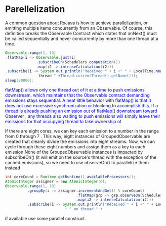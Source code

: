 
# Parellelization
A common question about RxJava is how to achieve parallelization, or emitting multiple items concurrently from an Observable. Of course, this definition breaks the Observable Contract which states that onNext() must be called sequentially and never concurrently by more than one thread at a time.

``` java 
Observable.range(1, 10)
.flatMap(i -> Observable.just(i)
			  .subscribeOn(Schedulers.computation())
			  .map(i2 -> intenseCalculation(i2)))
.subscribe(i -> System.out.println("Received " + i +" " + LocalTime.now() + " on 
               thread " +Thread.currentThread().getName()));
sleep(20000);

```

<div style ="color:blue" > 
flatMap() allows only one thread out of it at a time to push emissions
downstream, which maintains that the Observable contract demanding
emissions stays sequential. A neat little behavior with flatMap() is that it
does not use excessive synchronization or blocking to accomplish this. If a
thread is already pushing an emission out of flatMap() downstream
toward Observer , any threads also waiting to push emissions will simply
leave their emissions for that occupying thread to take ownership of
</div>


If there are eight cores, we can key each
emission to a number in the range from 0 through 7 . This way, eight instances of
GroupedObservable are created that cleanly divide the emissions into eight streams.
Now, we can cycle through these eight numbers and assign them as a key to each emission.None of the GroupedObservable instances is impacted by subscribeOn() (it will emit on the source's thread with the exception of the cached emissions), so we need to use observeOn() to parallelize them instead


```java 
int coreCount = Runtime.getRuntime().availableProcessors();
AtomicInteger assigner = new AtomicInteger(0);
Observable.range(1, 10)
		  .groupBy(i -> assigner.incrementAndGet() % coreCount)
								.flatMap(grp -> grp.observeOn(Schedulers.io())
								.map(i2 -> intenseCalculation(i2)))
		  .subscribe(i -> System.out.println("Received " + i +" " + LocalTime.now()  
                           + " on thread " +
```

if available use some parallel construct.
